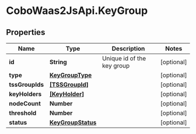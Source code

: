 # CoboWaas2JsApi.KeyGroup

## Properties

Name | Type | Description | Notes
------------ | ------------- | ------------- | -------------
**id** | **String** | Unique id of the key group | [optional] 
**type** | [**KeyGroupType**](KeyGroupType.md) |  | [optional] 
**tssGroupIds** | [**[TSSGroupId]**](TSSGroupId.md) |  | [optional] 
**keyHolders** | [**[KeyHolder]**](KeyHolder.md) |  | [optional] 
**nodeCount** | **Number** |  | [optional] 
**threshold** | **Number** |  | [optional] 
**status** | [**KeyGroupStatus**](KeyGroupStatus.md) |  | [optional] 



